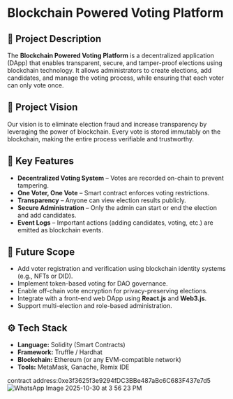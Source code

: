 # Blockchain Powered Voting Platform

## 📝 Project Description
The **Blockchain Powered Voting Platform** is a decentralized application (DApp) that enables transparent, secure, and tamper-proof elections using blockchain technology. It allows administrators to create elections, add candidates, and manage the voting process, while ensuring that each voter can only vote once.

## 🎯 Project Vision
Our vision is to eliminate election fraud and increase transparency by leveraging the power of blockchain. Every vote is stored immutably on the blockchain, making the entire process verifiable and trustworthy.

## 🌟 Key Features
- **Decentralized Voting System** – Votes are recorded on-chain to prevent tampering.
- **One Voter, One Vote** – Smart contract enforces voting restrictions.
- **Transparency** – Anyone can view election results publicly.
- **Secure Administration** – Only the admin can start or end the election and add candidates.
- **Event Logs** – Important actions (adding candidates, voting, etc.) are emitted as blockchain events.

## 🔮 Future Scope
- Add voter registration and verification using blockchain identity systems (e.g., NFTs or DID).
- Implement token-based voting for DAO governance.
- Enable off-chain vote encryption for privacy-preserving elections.
- Integrate with a front-end web DApp using **React.js** and **Web3.js**.
- Support multi-election and role-based administration.

## ⚙️ Tech Stack
- **Language:** Solidity (Smart Contracts)
- **Framework:** Truffle / Hardhat
- **Blockchain:** Ethereum (or any EVM-compatible network)
- **Tools:** MetaMask, Ganache, Remix IDE

contract address:0xe3f3625f3e9294fDC3BBe487aBc6C683F437e7d5
![WhatsApp Image 2025-10-30 at 3 56 23 PM](https://github.com/user-attachments/assets/0a22714b-2665-4311-945d-1f7271683904)

